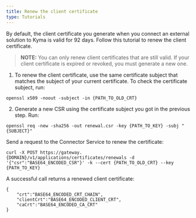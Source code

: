 ```yaml
---
title: Renew the client certificate
type: Tutorials
---
```


By default, the client certificate you generate when you connect an external solution to Kyma is valid for 92 days. Follow this tutorial to renew the client certificate.

>**NOTE:** You can only renew client certificates that are still valid. If your client certificate is expired or revoked, you must generate a new one.

1. To renew the client certificate, use the same certificate subject that matches the subject of your current certificate. To check the certificate subject, run:
  ```
  openssl x509 -noout -subject -in {PATH_TO_OLD_CRT}
  ```

2. Generate a new CSR using the certificate subject you got in the previous step. Run:
  ```
  openssl req -new -sha256 -out renewal.csr -key {PATH_TO_KEY} -subj "{SUBJECT}"
  ```

Send a request to the Connector Service to renew the certificate:

  ```
  curl -X POST https://gateway.{DOMAIN}/v1/applications/certificates/renewals -d '{"csr":"BASE64_ENCODED_CSR"}' -k --cert {PATH_TO_OLD_CRT} --key {PATH_TO_KEY}
  ```

A successful call returns a renewed client certificate:
```
{
    "crt":"BASE64_ENCODED_CRT_CHAIN",
    "clientCrt":"BASE64_ENCODED_CLIENT_CRT",
    "caCrt":"BASE64_ENCODED_CA_CRT"
}
```
